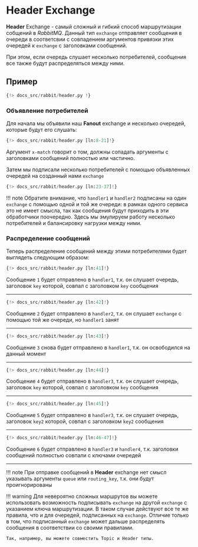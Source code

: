# Header Exchange

**Header** Exchange - самый сложный и гибкий способ маршрутизации собщений в *RabbitMQ*. Данный тип `exchange` отправляет сообщения
в очереди в соответсвии с совпадением аргументов привязки этих очередей к `exchange` с заголовками сообщений.

При этом, если очередь слушает несколько потребителей, сообщения все также будут распределяться между ними.

## Пример

```python linenums="1"
{!> docs_src/rabbit/header.py !}
```

### Объявление потребителей

Для начала мы объявили наш **Fanout** exchange и несколько очередей, которые будут его слушать:

```python linenums="8" hl_lines="1 5 9 13"
{!> docs_src/rabbit/header.py [ln:8-21]!}
```

Аргумент `x-match` говорит о том, должны сопадать аргументы с заголовками сообщений полностью или частично.

Затем мы подписали несколько потребителей с помощью объявленных очередей на созданный нами `exchange`

```python linenums="23" hl_lines="1 5 9 13"
{!> docs_src/rabbit/header.py [ln:23-37]!}
```

!!! note
    Обратите внимание, что `handler1` и `handler2` подписаны на один `exchange` с помощью одной и той же очереди:
    в рамках одного сервиса это не имеет смысла, так как сообщения будут приходить в эти обработчики поочередно.
    Здесь мы эмулируем работу несколько потребителей и балансировку нагрузки между ними.

### Распределение сообщений

Теперь распределение сообщений между этими потребителями будет выглядеть следующим образом:

```python
{!> docs_src/rabbit/header.py [ln:41]!}
```

Сообщение `1` будет отправлено в `handler1`, т.к. он слушает очередь, заголовок `key` которой, совпал с заголовком `key` сообщения

---

```python
{!> docs_src/rabbit/header.py [ln:42]!}
```

Сообщение `2` будет отправлено в `handler2`, т.к. он слушает `exchange` с помощью той же очереди, но `handler1` занят

---

```python
{!> docs_src/rabbit/header.py [ln:43]!}
```

Сообщение `3` снова будет отправлено в `handler1`, т.к. он освободился на данный момент

---

```python
{!> docs_src/rabbit/header.py [ln:44]!}
```

Сообщение `4` будет отправлено в `handler3`, т.к. он слушает очередь, заголовок `key` которой, совпал с заголовком `key` сообщения

---

```python
{!> docs_src/rabbit/header.py [ln:45]!}
```

Сообщение `5` будет отправлено в `handler3`, т.к. он слушает очередь, заголовок `key2` которой, совпал с заголовком `key2` сообщения

---

```python
{!> docs_src/rabbit/header.py [ln:46-47]!}
```

Сообщение `6` будет отправлено в `handler3` и `handler4`, т.к. заголовки сообщений полностью совпали с ключами очередей

---

!!! note
    При отправке сообщений в **Header** exchange нет смысл указывать аргументы `queue` или `routing_key`, т.к. они будут проигнорированы

!!! warning
    Для невероятно сложных маршрутов вы можете использовать возможность подписывать `exchange` на другой `exchange` с указанием ключа маршрутизации. В таком случае действуют все те же правила, что и для очередей, подписанных на `exchange`. Отличие только в том, что подписанный `exchange` может дальше распределять сообщения в соответствии со своими правилами.

    Так, например, вы можете совместить Topic и Header типы.